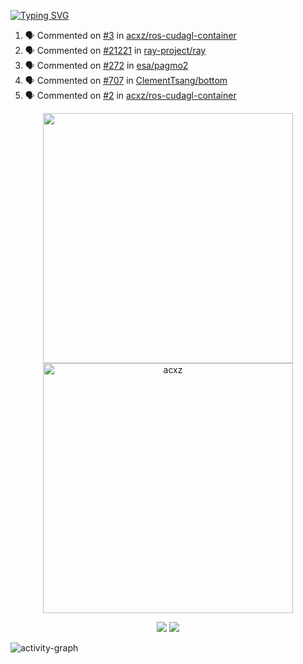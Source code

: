 [![Typing SVG](https://readme-typing-svg.herokuapp.com?size=16&color=AFFFA3&multiline=true&height=75&lines=contributing+to+robotics%2Faerospace%2Fml%2Fgpu+software;packaging+it+for+archlinux;ricer)](https://git.io/typing-svg)

<!--START_SECTION:activity-->
1. 🗣 Commented on [#3](https://github.com/acxz/ros-cudagl-container/issues/3) in [acxz/ros-cudagl-container](https://github.com/acxz/ros-cudagl-container)
2. 🗣 Commented on [#21221](https://github.com/ray-project/ray/issues/21221) in [ray-project/ray](https://github.com/ray-project/ray)
3. 🗣 Commented on [#272](https://github.com/esa/pagmo2/issues/272) in [esa/pagmo2](https://github.com/esa/pagmo2)
4. 🗣 Commented on [#707](https://github.com/ClementTsang/bottom/issues/707) in [ClementTsang/bottom](https://github.com/ClementTsang/bottom)
5. 🗣 Commented on [#2](https://github.com/acxz/ros-cudagl-container/issues/2) in [acxz/ros-cudagl-container](https://github.com/acxz/ros-cudagl-container)
<!--END_SECTION:activity-->

<p align="center">
  <img width="400em" src=https://github-readme-stats.vercel.app/api?username=acxz&include_all_commits=true&show_icons=true />
  <img width="400em" src="https://github-readme-streak-stats.herokuapp.com/?user=acxz&" alt="acxz" />
</p>

<p align="center">
  <img src=https://github-readme-stats.vercel.app/api/top-langs/?username=acxz&layout=compact />
  <img src=https://github-profile-trophy.vercel.app/?username=acxz&row=2&column=4 />
</p>

![activity-graph](https://activity-graph.herokuapp.com/graph?username=acxz&theme=aqua)
